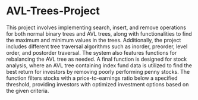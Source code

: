 # AVL-Trees-Project




This project involves implementing search, insert, and remove operations for both normal binary trees and AVL trees, along with functionalities to find the maximum and minimum values in the trees. Additionally, the project includes different tree traversal algorithms such as inorder, preorder, level order, and postorder traversal. The system also features functions for rebalancing the AVL tree as needed. A final function is designed for stock analysis, where an AVL tree containing index fund data is utilized to find the best return for investors by removing poorly performing penny stocks. The function filters stocks with a price-to-earnings ratio below a specified threshold, providing investors with optimized investment options based on the given criteria.
